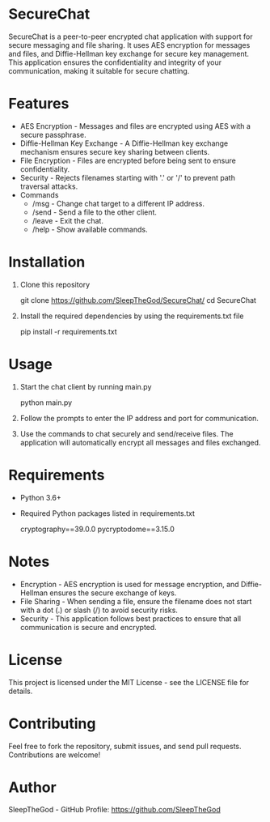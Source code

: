 # SecureChat

SecureChat is a peer-to-peer encrypted chat application with support for secure messaging and file sharing. It uses AES encryption for messages and files, and Diffie-Hellman key exchange for secure key management. This application ensures the confidentiality and integrity of your communication, making it suitable for secure chatting.

# Features

- AES Encryption - Messages and files are encrypted using AES with a secure passphrase.
- Diffie-Hellman Key Exchange - A Diffie-Hellman key exchange mechanism ensures secure key sharing between clients.
- File Encryption - Files are encrypted before being sent to ensure confidentiality.
- Security - Rejects filenames starting with '.' or '/' to prevent path traversal attacks.
- Commands
  - /msg <ip> - Change chat target to a different IP address.
  - /send <filename> - Send a file to the other client.
  - /leave - Exit the chat.
  - /help - Show available commands.

# Installation

1. Clone this repository

   git clone https://github.com/SleepTheGod/SecureChat/
   cd SecureChat

2. Install the required dependencies by using the requirements.txt file

   pip install -r requirements.txt

# Usage

1. Start the chat client by running main.py

   python main.py

2. Follow the prompts to enter the IP address and port for communication.

3. Use the commands to chat securely and send/receive files. The application will automatically encrypt all messages and files exchanged.

# Requirements

- Python 3.6+
- Required Python packages listed in requirements.txt

  cryptography==39.0.0
  pycryptodome==3.15.0

# Notes

- Encryption - AES encryption is used for message encryption, and Diffie-Hellman ensures the secure exchange of keys.
- File Sharing - When sending a file, ensure the filename does not start with a dot (.) or slash (/) to avoid security risks.
- Security - This application follows best practices to ensure that all communication is secure and encrypted.

# License

This project is licensed under the MIT License - see the LICENSE file for details.

# Contributing

Feel free to fork the repository, submit issues, and send pull requests. Contributions are welcome!

# Author

SleepTheGod - GitHub Profile: https://github.com/SleepTheGod
